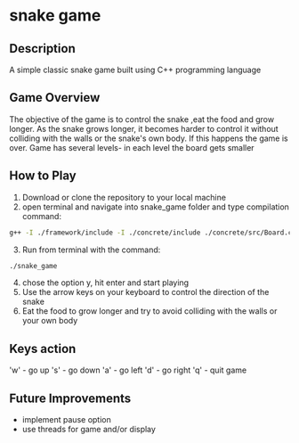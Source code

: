 # snake game
## Description
A simple classic snake game built using C++ programming language

## Game Overview 

The objective of the game is to control the snake ,eat the food and grow longer. 
As the snake grows longer, it becomes harder to control it without colliding with the walls or the snake's own body. If this happens the game is over.
Game has several levels- in each level the board gets smaller

## How to Play

1.  Download or clone the repository to your local machine
2.  open terminal and navigate into snake_game folder and type compilation command:
```sh
g++ -I ./framework/include -I ./concrete/include ./concrete/src/Board.cpp ./concrete/src/Level.cpp ./concrete/src/Snake.cpp ./concrete/src/Game.cpp ./concrete/src/LevelScore.cpp ./concrete/src/GameScore.cpp ./snake_main.cpp -o snake_game
```
3.  Run from terminal with the command:
```sh
./snake_game
```
4.  chose the option y, hit enter and start playing
5.  Use the arrow keys on your keyboard to control the direction of the snake
6.  Eat the food to grow longer and try to avoid colliding with the walls or your own body

## Keys action

'w' - go up
's' - go down
'a' - go left
'd' - go right
'q' - quit game

## Future Improvements
* implement pause option
* use threads for game and/or display
